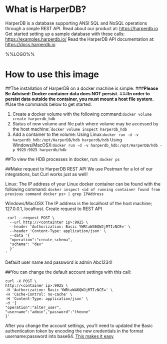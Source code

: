 # What is HarperDB?

HarperDB is a database supporting ANSI SQL and NoSQL operations through a simple REST API. Read about our product at: https://harperdb.io Get started setting up a sample database with these calls: https://examples.harperdb.io/ Read the HarperDB API documentation at: https://docs.harperdb.io

%%LOGO%%

# How to use this image

##The installation of HarperDB on a docker machine is simple. ###**Please Be Advised: Docker container data does NOT persist.** ###**In order to persist data outside the container, you must mount a host file system.** #Use the commands below to get started.

1.	Create a docker volume with the following command:`docker volume create harperdb_hdb`
2.	Status of new volume and file path where volume may be accessed by the host machine:\``docker volume inspect harperdb_hdb`
3.	Add a container to the volume: Using Linux:`docker run -d -v harperdb_hdb:/opt/HarperDB/hdb harperdb/hdb` Using Windows/MacOSX:`docker run -d -v harperdb_hdb:/opt/HarperDB/hdb -p 9925:9925 harperdb/hdb`  

##To view the HDB processes in docker, run: `docker ps`

##Make request to HarperDB REST API We use Postman for a lot of our integrations, but Curl works just as well!

Linux: The IP address of your Linux docker container can be found with the following command: `docker inspect <id of running container found from previous command docker ps> | grep IPAddress`

Windows/MacOSX The IP address is the localhost of the host machine; 127.0.0.1, localhost. Create request to REST API

	 curl --request POST \
	  --url http://<containter ip>:9925 \
	  --header 'Authorization: Basic YWRtaW46QWJjMTIzNCE=' \
	  --header 'Content-Type: application/json' \
	  --data '{
	  "operation":"create_schema",
	  "schema": "dev"
	  }'
	'

Default user name and password is admin Abc1234!

##You can change the default account settings with this call:

	curl -X POST \
	http://<container ip>:9925 \
	-H 'Authorization: Basic YWRtaW46QWJjMTIzNCE=' \
	-H 'Cache-Control: no-cache' \
	-H 'Content-Type: application/json' \
	-d '{
	"operation":"alter_user",
	"username":"admin","password":"theone"
	}'
	

After you change the account settings, you’ll need to updated the Basic authentication token by encoding the new credentials in the format username:password into base64. [This makes it easy](https://www.base64decode.org/)
